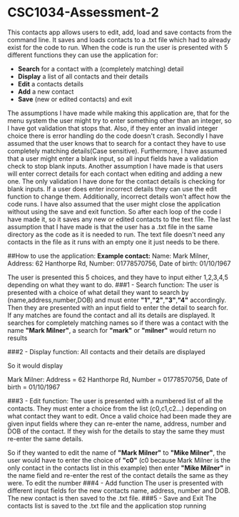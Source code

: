 # CSC1034-Assessment-2
This contacts app allows users to edit, add, load and save contacts from the command line.
It saves and loads contacts to a .txt file which had to already exist for the code to run.
When the code is run the user is presented with 5 different functions they can use the application
for:
* **Search** for a contact with a (completely matching) detail 
* **Display** a list of all contacts and their details
* **Edit** a contacts details
* **Add** a new contact
* **Save** (new or edited contacts) and exit

The assumptions I have made while making this application are, that for
the menu system the user might try to enter something other than
an integer, so I have got validation that stops that. Also, if they enter 
an invalid integer choice there is error handling do the code doesn't crash. 
Secondly I have assumed that the user knows that to search
for a contact they have to use completely matching details(Case sensitive). Furthermore, 
I have assumed that a user might enter a blank input, so all input fields have a validation check to 
stop blank inputs. Another assumption I have made is that users will enter correct details for each contact when 
editing and adding a new one. The only validation I have done for the contact details is checking for blank inputs.
If a user does enter incorrect details they can use the edit function to change them. Additionally, incorrect details won't 
affect how the code runs. I have also assumed that the user might close the application without using the save and exit
function. So after each loop of the code I have made it, so it saves any new or edited contacts to the text file.
The last assumption that I have made is that the user has a .txt file in the same directory as the code as it is needed to run.
The text file doesn't need any contacts in the file as it runs with an empty one it just needs to be there.

##How to use the application:
**Example contact:**
Name: Mark Milner, Address: 62 Hanthorpe Rd, Number: 01778570756, Date of birth: 01/10/1967

The user is presented this 5 choices, and they have to input either 1,2,3,4,5 depending on 
what they want to do.
###1 - Search function:
The user is presented with a choice of what detail they want to search by (name,address,number,DOB)
and must enter **"1"**,**"2"**,**"3"**,**"4"** accordingly. Then they are presented with an input field to enter the detail to search for. If any matches
are found the contact and all its details are displayed. It searches for completely matching names so if there was a contact with
the name **"Mark Milner"**, a search for **"mark"** or **"milner"** would return no results

###2 - Display function:
All contacts and their details are displayed

So it would display

Mark Milner: Address = 62 Hanthorpe Rd, Number = 01778570756, Date of birth = 01/10/1967

###3 - Edit function:
The user is presented with a numbered list of all the contacts. They must enter a choice from the list (c0,c1,c2...) 
depending on what contact they want to edit. Once a valid
choice had been made they are given input fields where they can re-enter the
name, address, number and DOB of the contact. If they wish for the details to stay the same
they must re-enter the same details.

So if they wanted to edit the name of **"Mark Milner"** to **"Mike Milner"**, the user would have to enter the choice of 
**"c0"** (c0 because Mark Milner is the only contact in the contacts list in this example) 
then enter **"Mike Milner"** in the
name field and re-enter the rest of the contact details the same as they were.
To edit the number
###4 - Add function
The user is presented with different input fields for the new contacts name, address, number and DOB.
The new contact is then saved to the .txt file.
###5 - Save and Exit
The contacts list is saved to the .txt file and the application stop running

